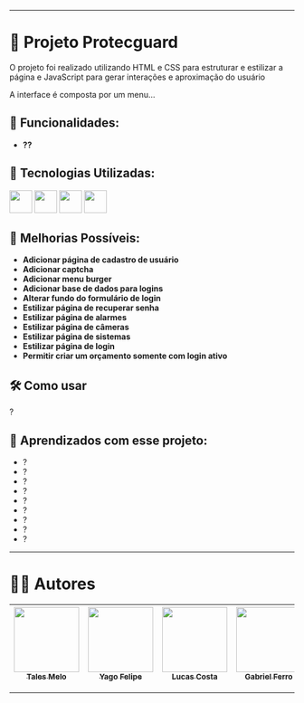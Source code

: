 ___
# 📌 Projeto Protecguard

O projeto foi realizado utilizando HTML e CSS para estruturar e estilizar a página e JavaScript para gerar interações e aproximação do usuário

A interface é composta por um menu...

## 🧾 Funcionalidades:

- **??**

## 🧱 Tecnologias Utilizadas:

<img src="https://cdn.jsdelivr.net/gh/devicons/devicon/icons/git/git-original.svg" width="40" height="40"/>                                                                                                                                                                     <img src="https://cdn.jsdelivr.net/gh/devicons/devicon@latest/icons/javascript/javascript-original.svg" width="40" height="40"/>                                                                                                                                             <img src="https://cdn.jsdelivr.net/gh/devicons/devicon@latest/icons/css3/css3-original.svg" width="40" height="40"/>                                                                                                                                                          <img src="https://cdn.jsdelivr.net/gh/devicons/devicon@latest/icons/html5/html5-original.svg" width="40" height="40"/>

## 🚧 Melhorias Possíveis:

- **Adicionar página de cadastro de usuário**
- **Adicionar captcha**
- **Adicionar menu burger**
- **Adicionar base de dados para logins**
- **Alterar fundo do formulário de login**
- **Estilizar página de recuperar senha**
- **Estilizar página de alarmes**
- **Estilizar página de câmeras**
- **Estilizar página de sistemas**
- **Estilizar página de login**
- **Permitir criar um orçamento somente com login ativo**
  
## 🛠 Como usar

?

## 📁 Aprendizados com esse projeto:

<ul>
    <li>?</li>
    <li>?</li>
    <li>?</li>
    <li>?</li>
    <li>?</li>
    <li>?</li>
    <li>?</li>
    <li>?</li>
    <li>?</li>
</ul>

___

# 👨‍💻 Autores

| [<img src="https://avatars.githubusercontent.com/u/138174661?v=4" width="115"><br><sub>Tales Melo</sub>](https://github.com/TalesMelo7) | [<img src="https://avatars.githubusercontent.com/u/209833811?v=4" width="115"><br><sub>Yago Felipe</sub>](https://github.com/YogorBrabo) | [<img src="https://avatars.githubusercontent.com/u/209548856?v=4" width="115"><br><sub>Lucas Costa</sub>](https://github.com/Luquinhas4545) | [<img src="https://avatars.githubusercontent.com/u/209556296?v=4" width="115"><br><sub>Gabriel Ferro</sub>](https://github.com/Gabriel2174) | [<img src="https://avatars.githubusercontent.com/u/166335795?v=4" width="115"><br><sub>Victor Mariano</sub>](https://github.com/Vituussx) | [<img src="https://avatars.githubusercontent.com/u/209563745?v=4" width="115"><br><sub>Iago Serafini</sub>](https://github.com/iago-serafini) |
|:---:|:---:|:---:|:---:|:---:|:---:|

___

<!-- <p align="center">
  <a href="https://postimg.cc/TLkBC9PY">
    <img src="https://i.postimg.cc/NFYYGCqT/ia.jpg" width="1050" />
  </a>
</p> -->

